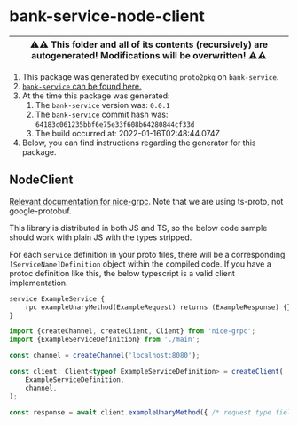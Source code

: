 # bank-service-node-client

| ⚠️⚠️ This folder and all of its contents (recursively) are autogenerated! Modifications will be overwritten! ⚠️⚠️ |
| --- |

1. This package was generated by executing `proto2pkg` on `bank-service`.
1. [`bank-service` can be found here.](https://github.com/liamzdenek/proto2pkg/example/bank-service)
1. At the time this package was generated:
    1. The `bank-service` version was: `0.0.1`
    1. The `bank-service` commit hash was: `64183c061235bbf6e75e33f608b64280844cf33d`
    1. The build occurred at: 2022-01-16T02:48:44.074Z
1. Below, you can find instructions regarding the generator for this package.

## NodeClient


[Relevant documentation for nice-grpc](https://github.com/deeplay-io/nice-grpc/tree/master/packages/nice-grpc). Note that
we are using ts-proto, not google-protobuf.

This library is distributed in both JS and TS, so the below code sample should work with plain JS with the types stripped.

For each `service` definition in your proto files, there will be a corresponding `[ServiceName]Definition` object
within the compiled code. If you have a protoc definition like this, the below typescript is a valid client implementation.
```proto
service ExampleService {
    rpc exampleUnaryMethod(ExampleRequest) returns (ExampleResponse) {}
}
```
```ts
import {createChannel, createClient, Client} from 'nice-grpc';
import {ExampleServiceDefinition} from './main';

const channel = createChannel('localhost:8080');

const client: Client<typeof ExampleServiceDefinition> = createClient(
    ExampleServiceDefinition,
    channel,
);

const response = await client.exampleUnaryMethod({ /* request type fields */ })
```


